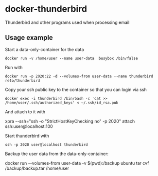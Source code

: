 # docker-thunderbird

Thunderbird and other programs used when processing email

## Usage example

Start a data-only-container for the data

    docker run -v /home/user --name user-data  busybox /bin/false

Run with

    docker run -p 2020:22 -d --volumes-from user-data --name thunderbird reto/thunderbird 

Copy your ssh public key to the container so that you can login via ssh
    
    docker exec -i thunderbird /bin/bash -c 'cat >> /home/user/.ssh/authorized_keys' < ~/.ssh/id_rsa.pub

And attach to it with
  
   xpra --ssh="ssh -o \"StrictHostKeyChecking no\" -p 2020" attach ssh:user@localhost:100
   
Start thunderbird with  

    ssh -p 2020 user@localhost thunderbird

Backup the user data from the data-only-container:

   docker run --volumes-from user-data -v $(pwd):/backup ubuntu tar cvf /backup/backup.tar /home/user
